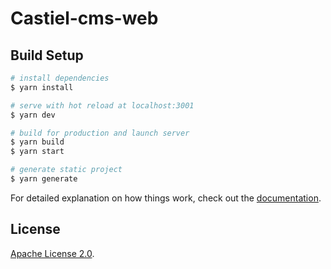 # Castiel-cms-web

## Build Setup

```bash
# install dependencies
$ yarn install

# serve with hot reload at localhost:3001
$ yarn dev

# build for production and launch server
$ yarn build
$ yarn start

# generate static project
$ yarn generate
```

For detailed explanation on how things work, check out the [documentation](https://nuxtjs.org).


## License

[Apache License 2.0](LICENSE).

